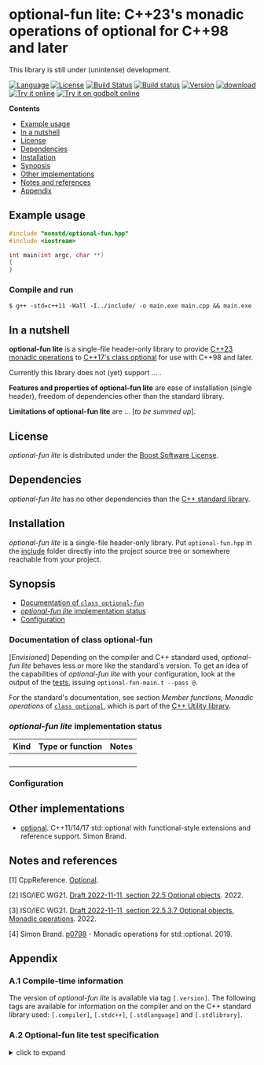 # optional-fun lite: C++23's monadic operations of optional for C++98 and later

This library is still under (unintense) development.

[![Language](https://img.shields.io/badge/C%2B%2B-98/11/14/17/20/23-blue.svg)](https://en.wikipedia.org/wiki/C%2B%2B#Standardization) [![License](https://img.shields.io/badge/license-BSL-blue.svg)](https://opensource.org/licenses/BSL-1.0) [![Build Status](https://github.com/martinmoene/optional-fun-lite/actions/workflows/ci.yml/badge.svg)](https://github.com/martinmoene/optional-fun-lite/actions/workflows/ci.yml) [![Build status](https://ci.appveyor.com/api/projects/status/nrnbfhvvp39ex075?svg=true)](https://ci.appveyor.com/project/martinmoene/optional-fun-lite) [![Version](https://badge.fury.io/gh/martinmoene%2Foptional-fun-lite.svg)](https://github.com/martinmoene/optional-fun-lite/releases) [![download](https://img.shields.io/badge/latest-download-blue.svg)](https://raw.githubusercontent.com/martinmoene/optional-fun-lite/master/include/nonstd/optional-fun.hpp) <!--[![Conan](https://img.shields.io/badge/on-conan-blue.svg)](URL)--> [![Try it online](https://img.shields.io/badge/on-wandbox-blue.svg)](URL) [![Try it on godbolt online](https://img.shields.io/badge/on-godbolt-blue.svg)](URL)

**Contents**  

- [Example usage](#example-usage)
- [In a nutshell](#in-a-nutshell)
- [License](#license)
- [Dependencies](#dependencies)
- [Installation](#installation)
- [Synopsis](#synopsis)
- [Other implementations](#other-implementations)
- [Notes and references](#notes-and-references)
- [Appendix](#appendix)

<!-- - [Reported to work with](#reported-to-work-with)
- [Building the tests](#building-the-tests) -->

## Example usage

```Cpp
#include "nonstd/optional-fun.hpp"
#include <iostream>

int main(int argc, char **)
{
}
```

### Compile and run

```Text
$ g++ -std=c++11 -Wall -I../include/ -o main.exe main.cpp && main.exe
```

## In a nutshell

**optional-fun lite** is a single-file header-only library to provide [C++23 monadic operations]() to [C++17's class optional](https://en.cppreference.com/w/cpp/utility/optional) for use with C++98 and later. 
<!-- If available, the standard library is used, unless [configured](#configuration) otherwise. -->

Currently this library does not (yet) support ... .

**Features and properties of optional-fun lite** are ease of installation (single header), freedom of dependencies other than the standard library.

**Limitations of optional-fun lite** are ... \[*to be summed up*\].

## License

*optional-fun lite* is distributed under the [Boost Software License](https://github.com/martinmoene/optional-fun-lite/blob/master/LICENSE.txt).

## Dependencies

*optional-fun lite* has no other dependencies than the [C++ standard library](http://en.cppreference.com/w/cpp/header).

## Installation

*optional-fun lite* is a single-file header-only library. Put `optional-fun.hpp` in the [include](include) folder directly into the project source tree or somewhere reachable from your project.

## Synopsis

- [Documentation of `class optional-fun`](#documentation-of-class-optional-fun)
- [*optional-fun lite* implementation status](#optional-fun-lite-implementation-status)
- [Configuration](#configuration)

### Documentation of class optional-fun

\[*Envisioned*\] Depending on the compiler and C++ standard used, *optional-fun lite* behaves less or more like the standard's version. To get an idea of the capabilities of *optional-fun lite* with your configuration, look at the output of the [tests](test/optional-fun.t.cpp), issuing `optional-fun-main.t --pass @`.

For the standard's documentation, see section *Member functions, Monadic operations* of [`class optional`](https://en.cppreference.com/w/cpp/utility/optional), which is part of the [C++ Utility library](https://en.cppreference.com/w/cpp/utility).

### *optional-fun lite* implementation status

| Kind               | Type or function             | Notes |
|--------------------|------------------------------|-------|
| &nbsp;             | &nbsp; | &nbsp; |

### Configuration

<!--
#### Tweak header

If the compiler supports [`__has_include()`](https://en.cppreference.com/w/cpp/preprocessor/include), *optional-fun lite* supports the [tweak header](https://vector-of-bool.github.io/2020/10/04/lib-configuration.html) mechanism. Provide your *tweak header* as `nonstd/optional-fun.tweak.hpp` in a folder in the include-search-path. In the tweak header, provide definitions as documented below, like `#define optional-fun_CPLUSPLUS 201103L`.
-->

<!--
#### Select `std::optional-fun` or `nonstd::optional-fun`

\[*To be implemented*\]

At default, *optional-fun lite* uses `std::optional-fun` if it is available and lets you use it via namespace `nonstd`. You can however override this default and explicitly request to use `std::optional-fun` or optional-fun lite's `nonstd::optional-fun` as `nonstd::optional-fun` via the following macros.

-D<b>optional-fun\_CONFIG\_SELECT\_XXX</b>=optional-fun\_SELECT\_XXX\_NONSTD  
Define this to `optional-fun__CONFIG_SELECT_XXX_STD` to select `std::optional-fun` as `nonstd::optional-fun`. Define this to `optional-fun_SELECT_XXX_NONSTD` to select `nonstd::optional-fun` as `nonstd::optional-fun`. Default is undefined, which has the same effect as defining to `optional-fun_SELECT_XXX_NONSTD` currently (this may change to `optional-fun_SELECT_XXX_DEFAULT`).
-->

<!--
#### Standard selection macro

\-D<b>optional-fun\_CPLUSPLUS</b>=199711L  
Define this macro to override the auto-detection of the supported C++ standard, if your compiler does not set the `__cplusplus` macro correctly.
-->

<!--
#### Disable exceptions

-D<b>optional-fun_CONFIG_NO_EXCEPTIONS</b>=0
Define this to 1 if you want to compile without exceptions. If not defined, the header tries and detect if exceptions have been disabled (e.g. via `-fno-exceptions`). Default is undefined.
-->

## Other implementations

- [optional](https://github.com/TartanLlama/optional). C++11/14/17 std::optional with functional-style extensions and reference support. Simon Brand.

## Notes and references

[1] CppReference. [Optional](http://en.cppreference.com/w/cpp/utility/optional).

[2] ISO/IEC WG21. [Draft 2022-11-11, section 22.5 Optional objects](https://eel.is/c++draft/optional). 2022.

[3] ISO/IEC WG21. [Draft 2022-11-11, section 22.5.3.7 Optional objects, Monadic operations](https://eel.is/c++draft/optional.monadic). 2022.

[4] Simon Brand. [p0798](http://wg21.link/p0798) - Monadic operations for std::optional. 2019.

## Appendix

<a id="a1"></a>
### A.1 Compile-time information

The version of *optional-fun lite* is available via tag `[.version]`. The following tags are available for information on the compiler and on the C++ standard library used: `[.compiler]`, `[.stdc++]`, `[.stdlanguage]` and `[.stdlibrary]`.

<a id="a2"></a>
### A.2 Optional-fun lite test specification

<details>
<summary>click to expand</summary>
<p>

```Text
optional-fun.t.cpp(28): passed: optional map(f): non-void[functional]: 2*v == (optional<int>(v) | map( double_int )).value() for 42 == 42
optional-fun.t.cpp(41): passed: optional map(f): void[functional]: monostate() == (optional<int>(v) | map( voider_int )).value() for [monostate] == [monostate]
optional-fun.t.cpp(50): passed: optional map_or(f): [functional]: 14 == (optional<int>( 7 ) | map_or( double_int, 42 )) for 14 == 14
optional-fun.t.cpp(51): passed: optional map_or(f): [functional]: 42 == (optional<int>( ) | map_or( double_int, 42 )) for 42 == 42
optional-fun.t.cpp(58): passed: optional map_or_else(f): [functional]: 14 == (optional<int>( 7 ) | map_or_else( double_int, seven )) for 14 == 14
optional-fun.t.cpp(59): passed: optional map_or_else(f): [functional]: 7 == (optional<int>( ) | map_or_else( double_int, seven )) for 7 == 7
optional-fun.t.cpp(69): passed: optional and_then(f): success[functional]: 2*v == (optional<int>(v) | then( double_opt )).value() for 42 == 42
optional-fun.t.cpp(70): passed: optional and_then(f): success[functional]: 2*v == (optional<int>(v) | and_then( double_opt )).value() for 42 == 42
optional-fun.t.cpp(78): passed: optional and_then(f): fail[functional]: ! ( (optional<int>(7) | and_then( double_opt ) | and_then( fail_opt ) | and_then( double_opt )).has_value() ) for ! ( false )
optional-fun.t.cpp(86): passed: optional or_else(f): non-void[functional]: -1 == (optional<int>(-1) | or_else( fun_or_else_nonvoid )).value() for -1 == -1
optional-fun.t.cpp(87): passed: optional or_else(f): non-void[functional]: fun_or_else_nonvoid() == (optional<int>( ) | or_else( fun_or_else_nonvoid )).value() for 7 == 7
optional-fun.t.cpp(92): passed: optional or_else(f): void[functional]: -1 == (optional<int>(-1) | or_else( fun_or_else_void )).value() for -1 == -1
optional-fun.t.cpp(93): passed: optional or_else(f): void[functional]: ! ( (optional<int>( ) | or_else( fun_or_else_void )).has_value() ) for ! ( false )
optional-fun.t.cpp(98): passed: optional and_(u): [functional]: 42 == (optional<int>(7) | and_( 42 )).value() for 42 == 42
optional-fun.t.cpp(99): passed: optional and_(u): [functional]: ! ( (optional<int>( ) | and_( 42 )).has_value() ) for ! ( false )
optional-fun.t.cpp(104): passed: optional or_(rhs): [functional]: 7 == (optional<int>(7) | or_( 42 )) for 7 == 7
optional-fun.t.cpp(105): passed: optional or_(rhs): [functional]: 42 == (optional<int>( ) | or_( 42 )) for 42 == 42
```

</p>
</details>
